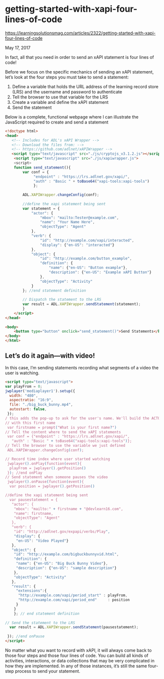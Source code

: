 getting-started-with-xapi-four-lines-of-code
===

https://learningsolutionsmag.com/articles/2322/getting-started-with-xapi-four-lines-of-code

May 17, 2017

In fact, all that you need in order to send an xAPI statement is four lines of code!

Before we focus on the specific mechanics of sending an xAPI statement, let’s look at the four steps you must take to send a statement:

1. Define a variable that holds the URL address of the learning record store (LRS) and the username and password to authenticate
2. Tell the browser to use that variable for the LRS
3. Create a variable and define the xAPI statement
4. Send the statement

Below is a complete, functional webpage where I can illustrate the JavaScript required to create and send a statement

```html
<!doctype html>  
<head>  
   <!-- Includes for ADL's xAPI Wrapper -->  
   <!-- Download the files from: -->  
   <!-- https://github.com/adlnet/xAPIWrapper -->  
   <script type="text/javascript" src="./js/cryptojs_v3.1.2.js"></script>  
    <script type="text/javascript" src="./js/xapiwrapper.js">
    <script>  
    function send_statement(){  
        var conf = {  
             "endpoint" : "https://lrs.adlnet.gov/xapi/",  
             "auth" : "Basic " + toBase64("xapi-tools:xapi-tools")  
             };  
  
        ADL.XAPIWrapper.changeConfig(conf);  
           
        //define the xapi statement being sent  
        var statement = {  
            "actor": {  
                "mbox": "mailto:Tester@example.com",  
                "name": "Your Name Here",  
                "objectType": "Agent"  
            },  
            "verb": {  
                "id": "http://example.com/xapi/interacted",  
                "display": {"en-US": "interacted"}  
            },  
            "object": {  
                "id": "http://example.com/button_example",  
                "definition": {  
                    "name": {"en-US": "Button example"},  
                    "description": {"en-US": "Example xAPI Button"}  
                },  
                "objectType": "Activity"  
            }  
        }; //end statement definition  
   
        // Dispatch the statement to the LRS  
        var result = ADL.XAPIWrapper.sendStatement(statement);  
        }  
    </script>
</head>  
  
<body>  
    <button type="button" onclick="send_statement()">Send Statements</button>  
</body>  
</html>       
```

## Let’s do it again—with video!

In this case, I’m sending statements recording what segments of a video the user is watching.

```html
<script type="text/javascript">  
var playFrom = 0;  
jwplayer('mediaplayer1').setup({  
  width: "480",  
  aspectratio: "16:9",  
  file: "./big_buck_bunny.mp4",  
  autostart: false,  
 });  
/ this adds the pop-up to ask for the user's name. We'll build the ACTOR definition  
// with this first name  
 var firstname = prompt("What is your first name?")  
// Tell the content where to send the xAPI statements  
 var conf = {"endpoint" : "https://lrs.adlnet.gov/xapi/",  
   "auth" : "Basic " + toBase64("xapi-tools:xapi-tools")};  
// Tell the browser to use the variable we just defined  
 ADL.XAPIWrapper.changeConfig(conf);  

// Record time index where user started watching  
 jwplayer().onPlay(function(event){  
  playFrom = jwplayer().getPosition()  
 }); //end onPlay 
// Send statement when someone pauses the video  
 jwplayer().onPause(function(event){  
  var position = jwplayer().getPosition()  

//define the xapi statement being sent  
  var pausestatement = {  
   "actor": {  
    "mbox": "mailto:" + firstname + "@devlearn16.com",  
    "name": firstname,  
    "objectType": "Agent"  
   },  
   "verb": {  
    "id": "http://adlnet.gov/expapi/verbs/Play",  
    "display": {  
     "en-US": "Video Played"}  
   },  
   "object": {  
    "id": "http://example.com/bigbuckbunnyvid.html",  
    "definition": {  
     "name": {"en-US": "Big Buck Bunny Video"},  
     "description": {"en-US": "sample description"}  
    },  
    "objectType": "Activity"  
   },  
   "result": {  
     "extensions":{  
      "http://example.com/xapi/period_start" : playFrom,  
      "http://example.com/xapi/period_end"     : position  
     }  
    }  
    }; // end statement definition  
  
// Send the statement to the LRS  
  var result = ADL.XAPIWrapper.sendStatement(pausestatement);  
  
 }); //end onPause  
</script>
```

No matter what you want to record with xAPI, it will always come back to those four steps and those four lines of code. You can build all kinds of activities, interactions, or data collections that may be very complicated in how they are implemented. In any of those instances, it’s still the same four-step process to send your statement.

